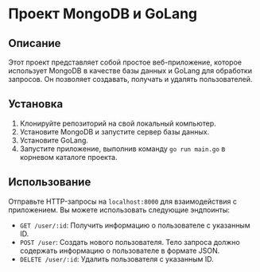 # Проект MongoDB и GoLang

## Описание
Этот проект представляет собой простое веб-приложение, которое использует MongoDB в качестве базы данных и GoLang для обработки запросов. Он позволяет создавать, получать и удалять пользователей.

## Установка
1. Клонируйте репозиторий на свой локальный компьютер.
2. Установите MongoDB и запустите сервер базы данных.
3. Установите GoLang.
4. Запустите приложение, выполнив команду `go run main.go` в корневом каталоге проекта.

## Использование
Отправьте HTTP-запросы на `localhost:8000` для взаимодействия с приложением. Вы можете использовать следующие эндпоинты:

- `GET /user/:id`: Получить информацию о пользователе с указанным ID.
- `POST /user`: Создать нового пользователя. Тело запроса должно содержать информацию о пользователе в формате JSON.
- `DELETE /user/:id`: Удалить пользователя с указанным ID.


